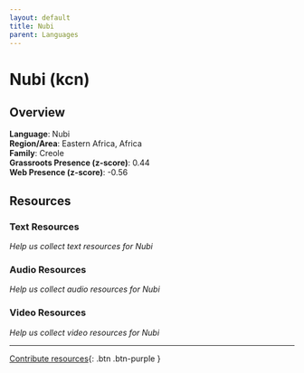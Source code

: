 ```yaml
---
layout: default
title: Nubi
parent: Languages
---
```


# Nubi (kcn)

## Overview

**Language**: Nubi  
**Region/Area**: Eastern Africa, Africa  
**Family**: Creole  
**Grassroots Presence (z-score)**: 0.44  
**Web Presence (z-score)**: -0.56  

## Resources

### Text Resources
*Help us collect text resources for Nubi*

### Audio Resources
*Help us collect audio resources for Nubi*

### Video Resources
*Help us collect video resources for Nubi*

---

[Contribute resources](https://forms.office.com/e/1SfLJx3u1r){: .btn .btn-purple }
